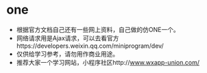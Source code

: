 # one
- 根据官方文档自己还有一些网上资料，自己做的仿ONE一个。
- 网络请求用是Ajax请求，可以去看官方https://developers.weixin.qq.com/miniprogram/dev/
- 仅供给学习参考，请勿用作商业用途。
- 推荐大家一个学习网站，小程序社区http://www.wxapp-union.com/
